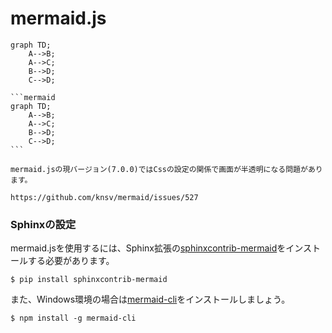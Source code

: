 mermaid.js
=========

```mermaid
graph TD;
    A-->B;
    A-->C;
    B-->D;
    C-->D;
```

````
```mermaid
graph TD;
    A-->B;
    A-->C;
    B-->D;
    C-->D;
```
````

```warning
mermaid.jsの現バージョン(7.0.0)ではCssの設定の関係で画面が半透明になる問題があります。

https://github.com/knsv/mermaid/issues/527
```

### Sphinxの設定

mermaid.jsを使用するには、Sphinx拡張の[sphinxcontrib-mermaid](https://github.com/mgaitan/sphinxcontrib-mermaid)をインストールする必要があります。

```
$ pip install sphinxcontrib-mermaid
```

また、Windows環境の場合は[mermaid-cli](https://www.npmjs.com/package/mermaid-cli)をインストールしましょう。

```
$ npm install -g mermaid-cli
```

